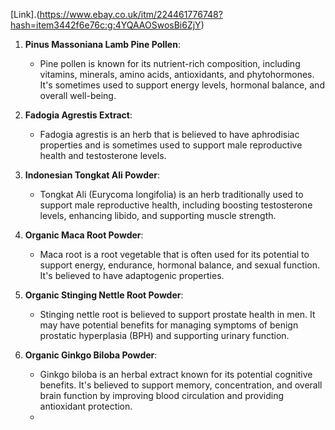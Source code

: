 [Link].(https://www.ebay.co.uk/itm/224461776748?hash=item3442f6e76c:g:4YQAAOSwosBi6ZjY)




1. **Pinus Massoniana Lamb Pine Pollen**:
    
    - Pine pollen is known for its nutrient-rich composition, including vitamins, minerals, amino acids, antioxidants, and phytohormones. It's sometimes used to support energy levels, hormonal balance, and overall well-being.
2. **Fadogia Agrestis Extract**:
    
    - Fadogia agrestis is an herb that is believed to have aphrodisiac properties and is sometimes used to support male reproductive health and testosterone levels.
3. **Indonesian Tongkat Ali Powder**:
    
    - Tongkat Ali (Eurycoma longifolia) is an herb traditionally used to support male reproductive health, including boosting testosterone levels, enhancing libido, and supporting muscle strength.
4. **Organic Maca Root Powder**:
    
    - Maca root is a root vegetable that is often used for its potential to support energy, endurance, hormonal balance, and sexual function. It's believed to have adaptogenic properties.
5. **Organic Stinging Nettle Root Powder**:
    
    - Stinging nettle root is believed to support prostate health in men. It may have potential benefits for managing symptoms of benign prostatic hyperplasia (BPH) and supporting urinary function.
6. **Organic Ginkgo Biloba Powder**:
    
    - Ginkgo biloba is an herbal extract known for its potential cognitive benefits. It's believed to support memory, concentration, and overall brain function by improving blood circulation and providing antioxidant protection.
    - 